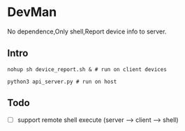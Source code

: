 # DevMan

No dependence,Only shell,Report device info to server.

## Intro

```
nohup sh device_report.sh & # run on client devices
```

```
python3 api_server.py # run on host
```

## Todo

- [ ] support remote shell execute (server --> client --> shell)
